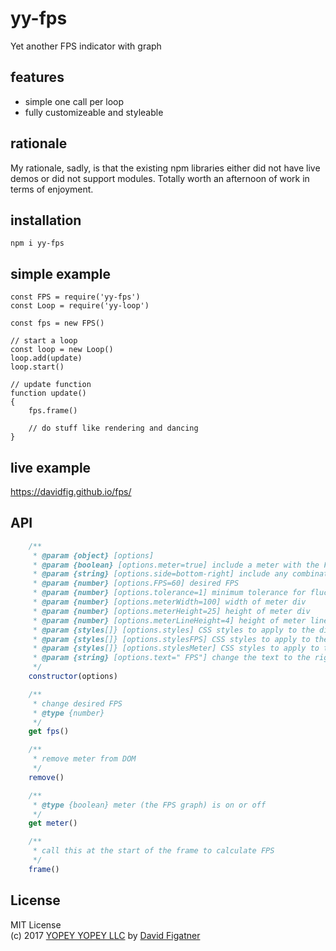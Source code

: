 # yy-fps
Yet another FPS indicator with graph

## features
* simple one call per loop
* fully customizeable and styleable

## rationale

My rationale, sadly, is that the existing npm libraries either did not have live demos or did not support modules. Totally worth an afternoon of work in terms of enjoyment.

## installation

    npm i yy-fps

## simple example

    const FPS = require('yy-fps')
    const Loop = require('yy-loop')

    const fps = new FPS()

    // start a loop
    const loop = new Loop()
    loop.add(update)
    loop.start()

    // update function
    function update()
    {
        fps.frame()

        // do stuff like rendering and dancing
    }

## live example
https://davidfig.github.io/fps/

## API
```js
    /**
     * @param {object} [options]
     * @param {boolean} [options.meter=true] include a meter with the FPS
     * @param {string} [options.side=bottom-right] include any combination of left/right and top/bottom
     * @param {number} [options.FPS=60] desired FPS
     * @param {number} [options.tolerance=1] minimum tolerance for fluctuations in FPS number
     * @param {number} [options.meterWidth=100] width of meter div
     * @param {number} [options.meterHeight=25] height of meter div
     * @param {number} [options.meterLineHeight=4] height of meter line
     * @param {styles[]} [options.styles] CSS styles to apply to the div (in javascript format)
     * @param {styles[]} [options.stylesFPS] CSS styles to apply to the FPS text (in javascript format)
     * @param {styles[]} [options.stylesMeter] CSS styles to apply to the FPS meter (in javascript format)
     * @param {string} [options.text=" FPS"] change the text to the right of the FPS
     */
    constructor(options)

    /**
     * change desired FPS
     * @type {number}
     */
    get fps()

    /**
     * remove meter from DOM
     */
    remove()

    /**
     * @type {boolean} meter (the FPS graph) is on or off
     */
    get meter()

    /**
     * call this at the start of the frame to calculate FPS
     */
    frame()

```
## License  
MIT License  
(c) 2017 [YOPEY YOPEY LLC](https://yopeyopey.com/) by [David Figatner](https://twitter.com/yopey_yopey/)
